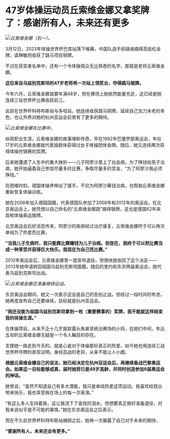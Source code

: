 # 47岁体操运动员丘索维金娜又拿奖牌了：感谢所有人，未来还有更多

![](https://inews.gtimg.com/om_bt/Oja_-5Ff43UYeAuBJ-4QtIXnajoZn9qyk7-WEWRFuRqu8AA/1000)_丘索维金娜（右一）。_

3月12日，2023年体操世界杯巴库站落下帷幕，中国队选手邱祺缘摘得高低杠金牌，虞琳敏则收获了跳马项目铜牌。

不过在获奖者名单中，还有一个令体操观众无比熟悉的名字，那就是老将丘索维金娜。

**这位来自乌兹别克斯坦的47岁老将再一次站上领奖台，夺得跳马银牌。**

今年六月，丘索维金娜就要年满48岁，但在赛场上她依然能量充足，这已经是她连续三站世界杯比赛收获前三。

此前在世界杯科特布斯站与多哈站，她连续收获跳马铜牌，延续自己宝刀未老的本色，也让外界对她的杭州亚运会前景有了更多的期待。

![](https://inews.gtimg.com/om_bt/O0q0P5Ekl99vROEPfO8xh3j-8qJv-hJ5_d9hNwFFzOmpcAA/1000)_丘索维金娜在比赛中。_

纵观职业生涯，丘索维金娜的故事堪称传奇。早在1992年巴塞罗那奥运会，年仅17岁的丘索维金娜就代表独联体获得过女子体操团体金牌。随后，她又连续两次获得体操世锦赛的奖牌。

后来她遭遇了人生中的重大挫折——儿子阿廖沙患上了白血病，为了挣钱给孩子治病，她开始逼着自己参加尽量多的比赛，争取尽量多的奖金，“为了阿廖沙我必须挣钱。”

在困难时刻，德国体操界伸出了援手，不仅为阿廖沙筹钱治病，也帮助丘索维金娜重新恢复体操训练。

她在2006年加入德国国籍，代表德国队参加了2008年和2012年的奥运会。在北京奥运会上，她凭借以自己命名的“丘索维金娜跳”摘得银牌，这也是德国62年来首枚体操奥运银牌。

北京奥运会后好消息传来，阿廖沙的疾病经过治疗康复，丘索维金娜终于可以再次单纯为了热爱而比赛，

**“当我儿子生病时，我只能靠比赛赚钱为儿子治病。但现在，我终于可以把比赛当成一种享受并获得巨大快乐。我现在为自己而比赛。”**

2012年奥运会后，丘索维金娜曾一度宣布退役，但很快就收回了这个决定——2013年她申请转回祖国乌兹别克斯坦国籍，随后的里约和东京两届奥运会，她代表乌兹别克斯坦出战。

![](https://inews.gtimg.com/om_bt/ONpnsP56AllHpz0RfnxEuJLCw3p7x10dfDafigG1pvvEgAA/1000)_丘索维金娜还准备继续征战。_

东京奥运会期间，她又一次表示这会是自己的告别之战，但经过一段时间的考虑，她再度宣布自己还要继续，目标就是杭州亚运会。

**“我还没能为祖国乌兹别克斯坦拿到一枚（重要赛事的）奖牌，我不能就这样结束我的体操生涯。”**

在体操项目，从来不乏十几岁就崭露头角甚至统治赛场的小将，在她们中间，年近五旬的丘索维金娜无疑是一个令人瞩目的存在。

支撑她一路走到今天的，就是心底对于体操那份真正的热爱，如今她也用连续三战世界杯夺牌的表现证明，身经百战的老将，从来不能让人小觑。

**根据丘索维金娜自己的说法，她已经决定在杭州亚运会后，再继续备战巴黎奥运会。如果这一目标能够成真，届时她将已是49岁高龄，并同时创造参加9届奥运会的神话。**

她曾说，“虽然不知道自己有多大潜能，我只是单纯热爱这项运动。我喜欢给观众带来快乐，我也享受我在场上的每一次表演。”

“有这么多人支持着我，这让我流下了喜悦的泪水，但想要真正做好准备退役，对我来说似乎是不可能的事情。”她在东京奥运会之后表示。

而在不久前世界杯科特布斯站摘铜之后，她再一次展露了自己对于未来的期待，

**“感谢所有人，未来还会有更多。”**

